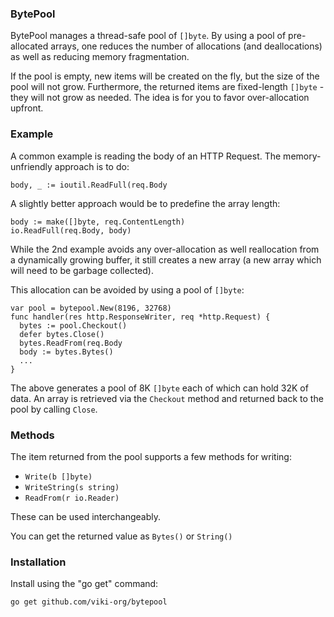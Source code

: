 ### BytePool
BytePool manages a thread-safe pool of `[]byte`. By using a pool of pre-allocated arrays, one reduces the number of allocations (and deallocations) as well as reducing memory fragmentation.

If the pool is empty, new items will be created on the fly, but the size of the pool will not grow. Furthermore, the returned items are fixed-length `[]byte` - they will not grow as needed. The idea is for you to favor over-allocation upfront.

### Example
A common example is reading the body of an HTTP Request. The memory-unfriendly approach is to do:

    body, _ := ioutil.ReadFull(req.Body

A slightly better approach would be to predefine the array length:

    body := make([]byte, req.ContentLength)
    io.ReadFull(req.Body, body)

While the 2nd example avoids any over-allocation as well reallocation from a dynamically growing buffer, it still creates a new array (a new array which will need to be garbage collected).

This allocation can be avoided by using a pool of `[]byte`:

    var pool = bytepool.New(8196, 32768)
    func handler(res http.ResponseWriter, req *http.Request) {
      bytes := pool.Checkout()
      defer bytes.Close()
      bytes.ReadFrom(req.Body
      body := bytes.Bytes()
      ...
    }

The above generates a pool of 8K `[]byte` each of which can hold 32K of data. An array is retrieved via the `Checkout` method and returned back to the pool by calling `Close`.

### Methods
The item returned from the pool supports a few methods for writing:

* `Write(b []byte)`
* `WriteString(s string)`
* `ReadFrom(r io.Reader)`

These can be used interchangeably.

You can get the returned value as `Bytes()` or `String()`

### Installation
Install using the "go get" command:

    go get github.com/viki-org/bytepool
